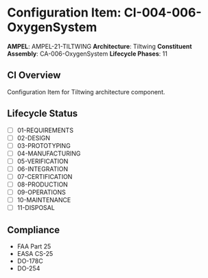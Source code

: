 # Configuration Item: CI-004-006-OxygenSystem

**AMPEL**: AMPEL-21-TILTWING
**Architecture**: Tiltwing
**Constituent Assembly**: CA-006-OxygenSystem
**Lifecycle Phases**: 11

## CI Overview
Configuration Item for Tiltwing architecture component.

## Lifecycle Status
- [ ] 01-REQUIREMENTS
- [ ] 02-DESIGN
- [ ] 03-PROTOTYPING
- [ ] 04-MANUFACTURING
- [ ] 05-VERIFICATION
- [ ] 06-INTEGRATION
- [ ] 07-CERTIFICATION
- [ ] 08-PRODUCTION
- [ ] 09-OPERATIONS
- [ ] 10-MAINTENANCE
- [ ] 11-DISPOSAL

## Compliance
- FAA Part 25
- EASA CS-25
- DO-178C
- DO-254
